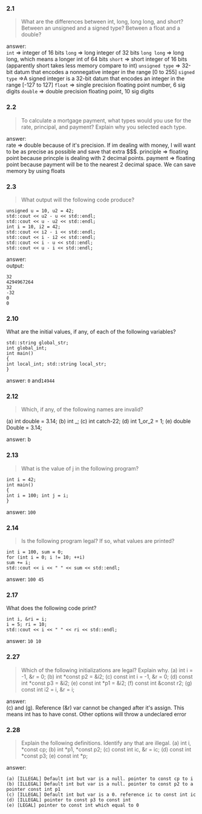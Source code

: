 ### 2.1
> What are the differences between int, long, long long,
> and short? Between an unsigned and a signed type? Between a float and
> a double?

answer:<br/>
`int` => integer of 16 bits
`long` => long integer of 32 bits
`long long` => long long, which means a longer int of 64 bits
`short` => short integer of 16 bits (apparently short takes less memory compare to int)
`unsigned type` => 32-bit datum that encodes a nonnegative integer in the range [0 to 255]
`signed type` =>A signed integer is a 32-bit datum that encodes an integer in the range [-127 to 127]
`float` => single precision floating point number, 6 sig digits
`double` => double precision floating point, 10 sig digits

### 2.2
> To calculate a mortgage payment, what types would you use
> for the rate, principal, and payment? Explain why you selected each type.

answer:<br/>
rate => double because of it's precision. If im dealing with money, I will want to be as precise as possible and save that extra $$$.
principle => floating point because princple is dealing with 2 decimal points.
payment => floating point because payment will be to the nearest 2 decimal space. We can save memory by using floats

### 2.3
> What output will the following code produce?

```
unsigned u = 10, u2 = 42;
std::cout << u2 - u << std::endl;
std::cout << u - u2 << std::endl;
int i = 10, i2 = 42;
std::cout << i2 - i << std::endl;
std::cout << i - i2 << std::endl;
std::cout << i - u << std::endl;
std::cout << u - i << std::endl;
```

answer:<br/>
output:
```
32
4294967264
32
-32
0
0
```

### 2.10
What are the initial values, if any, of each of the following variables?
```
std::string global_str;
int global_int;
int main()
{
int local_int; std::string local_str;
}
```
answer: `0` and`14944`

### 2.12
> Which, if any, of the following names are invalid?

(a) int double = 3.14;
(b) int _;
(c) int catch-22;
(d) int 1_or_2 = 1;
(e) double Double = 3.14;

answer: b

### 2.13
> What is the value of j in the following program?
```
int i = 42;
int main()
{
int i = 100; int j = i;
}
```

answer: `100`

### 2.14
> Is the following program legal? If so, what values are printed?
```
int i = 100, sum = 0;
for (int i = 0; i != 10; ++i)
sum += i;
std::cout << i << " " << sum << std::endl;
```

answer: `100 45`

### 2.17
What does the following code print?
```
int i, &ri = i;
i = 5; ri = 10;
std::cout << i << " " << ri << std::endl;
```
answer: `10 10`

### 2.27
> Which of the following initializations are legal? Explain why.
> (a) int i = -1, &r = 0;
> (b) int *const p2 = &i2;
> (c) const int i = -1, &r = 0;
> (d) const int *const p3 = &i2;
> (e) const int *p1 = &i2;
> (f) const int &const r2;
> (g) const int i2 = i, &r = i;

answer: <br />
(c) and (g). Reference (&r) var cannot be changed after it's assign. This means int has to have const. Other options will throw a undeclared error

### 2.28
> Explain the following definitions. Identify any that are illegal.
> (a) int i, *const cp; 
> (b) int *p1, *const p2;
> (c) const int ic, &r = ic;
> (d) const int *const p3;
> (e) const int *p;

answer:
```
(a) [ILLEGAL] Default int but var is a null. pointer to const cp to i
(b) [ILLEGAL] Default int but var is a null. pointer to const p2 to a pointer const int p1
(c) [ILLEGAL] Default int but var is a 0. reference ic to const int ic
(d) [ILLEGAL] pointer to const p3 to const int
(e) [LEGAL] pointer to const int which equal to 0
```

